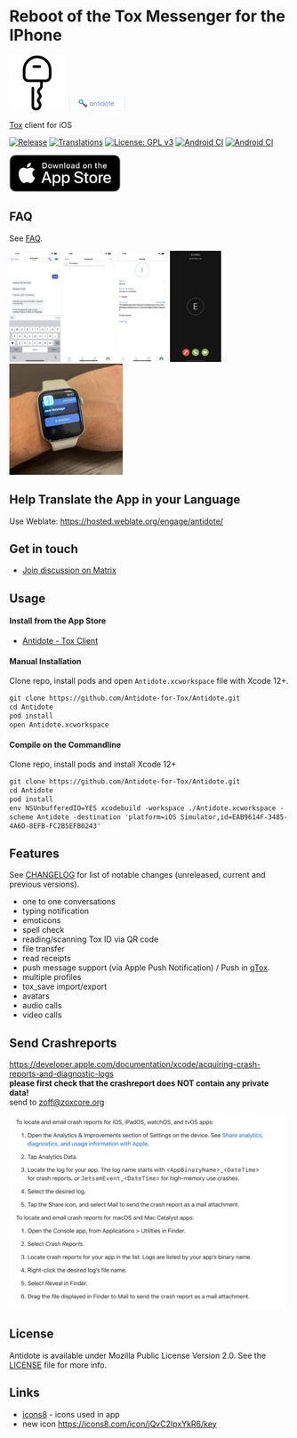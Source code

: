 # Reboot of the Tox Messenger for the IPhone

<img src="https://raw.githubusercontent.com/Zoxcore/Antidote/develop/Antidote/appstore.png" width=100>&nbsp;&nbsp;<img src="https://raw.githubusercontent.com/Zoxcore/Antidote/develop/Antidote/old_antidote_logo_with_text.png" width=100>

[Tox](https://tox.chat/) client for iOS

[![Release](https://img.shields.io/github/v/release/Zoxcore/Antidote.svg)](https://github.com/Zoxcore/Antidote/releases/latest/)
[![Translations](https://hosted.weblate.org/widgets/antidote/-/svg-badge.svg)](https://hosted.weblate.org/engage/antidote/)
[![License: GPL v3](https://img.shields.io/badge/License-MPL_2.0-blue.svg)](https://opensource.org/licenses/MPL-2.0)
[![Android CI](https://github.com/Zoxcore/Antidote/workflows/Nightly/badge.svg)](https://github.com/Zoxcore/Antidote/actions?query=workflow%3A%22Nightly%22)
[![Android CI](https://github.com/Zoxcore/Antidote/workflows/PullRequest/badge.svg)](https://github.com/Zoxcore/Antidote/actions?query=workflow%3A%22PullRequest%22)

<a href="https://apps.apple.com/app/antidote-tox-client/id1592895292"><img src="https://raw.githubusercontent.com/Zoxcore/Antidote/develop/docs/appstore-badge.png" width="200"></a>

## FAQ

See [FAQ](FAQ/en.md).


<img src="https://raw.githubusercontent.com/Zoxcore/Antidote/develop/docs/app001.png" height="200px">&nbsp;<img src="https://raw.githubusercontent.com/Zoxcore/Antidote/develop/docs/app003.png" height="200px">&nbsp;<img src="https://raw.githubusercontent.com/Zoxcore/Antidote/develop/docs/app004.png" height="200px">&nbsp;<img src="https://raw.githubusercontent.com/Zoxcore/Antidote/develop/docs/app002.png" height="200px">&nbsp;<img src="https://raw.githubusercontent.com/Zoxcore/Antidote/develop/docs/applewatch_push.jpg" height="200px">

## Help Translate the App in your Language

Use Weblate:
https://hosted.weblate.org/engage/antidote/

## Get in touch
* <a href="https://matrix.to/#/#antidote:libera.chat">Join discussion on Matrix</a><br>

## Usage

#### Install from the App Store
* <a href="https://apps.apple.com/app/antidote-tox-client/id1592895292">Antidote - Tox Client</a><br>


#### Manual Installation

Clone repo, install pods and open `Antidote.xcworkspace` file with Xcode 12+.

```
git clone https://github.com/Antidote-for-Tox/Antidote.git
cd Antidote
pod install
open Antidote.xcworkspace
```

#### Compile on the Commandline
Clone repo, install pods and install Xcode 12+

```
git clone https://github.com/Antidote-for-Tox/Antidote.git
cd Antidote
pod install
env NSUnbufferedIO=YES xcodebuild -workspace ./Antidote.xcworkspace -scheme Antidote -destination 'platform=iOS Simulator,id=EAB9614F-3485-4A6D-8EFB-FC2B5EFB0243'
```

## Features

See [CHANGELOG](CHANGELOG.md) for list of notable changes (unreleased, current and previous versions).

-  one to one conversations
-  typing notification
-  emoticons
-  spell check
-  reading/scanning Tox ID via QR code
-  file transfer
-  read receipts
-  push message support (via Apple Push Notification) / Push in <a href="https://github.com/Zoxcore/qTox/releases/tag/nightly/">qTox</a>.
-  multiple profiles
-  tox_save import/export
-  avatars
-  audio calls
-  video calls

## Send Crashreports

https://developer.apple.com/documentation/xcode/acquiring-crash-reports-and-diagnostic-logs<br><b>please first check that the crashreport does NOT contain any private data!</b><br>send to zoff@zoxcore.org

<img src="https://raw.githubusercontent.com/Zoxcore/Antidote/develop/docs/iphone_send_crashreports.png" height="350px">

## License

Antidote is available under Mozilla Public License Version 2.0. See the [LICENSE](LICENSE) file for more info.

## Links

- [icons8](http://icons8.com/) - icons used in app
- new icon https://icons8.com/icon/jQvC2IpxYkR6/key


